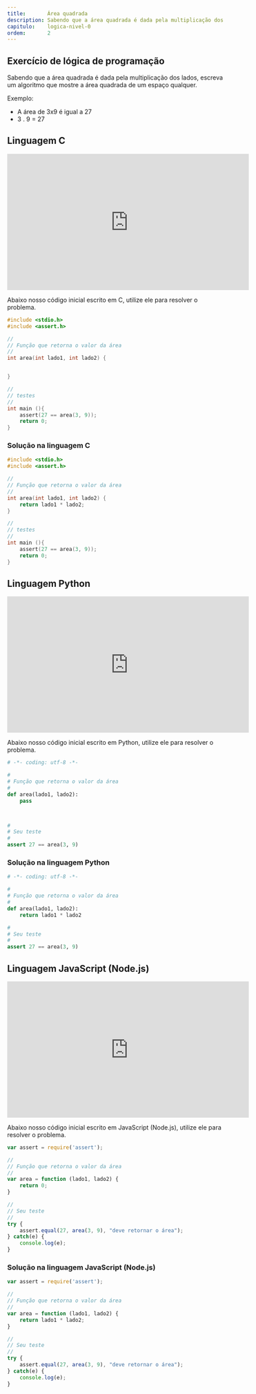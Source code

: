 ```yaml
---
title:       Área quadrada
description: Sabendo que a área quadrada é dada pela multiplicação dos lados, escreva um algoritmo que mostre a área quadrada de um espaço qualquer
capitulo:    logica-nivel-0
ordem:       2
---
```



Exercício de lógica de programação
---

Sabendo que a área quadrada é dada pela multiplicação dos lados, escreva um algoritmo que mostre a área quadrada de
um espaço qualquer.

Exemplo:

* A área de 3x9 é igual a 27
* 3 . 9 = 27



Linguagem C
---

<iframe width="560" height="315" src="https://www.youtube.com/embed/SZqKDfdfTf4" frameborder="0" allow="autoplay; encrypted-media" allowfullscreen></iframe>

Abaixo nosso código inicial escrito em C, utilize ele para resolver o problema.

```c
#include <stdio.h>
#include <assert.h>

//
// Função que retorna o valor da área
//
int area(int lado1, int lado2) {


}

//
// testes
//
int main (){
    assert(27 == area(3, 9));
    return 0;
}
```



### Solução na linguagem C

```c
#include <stdio.h>
#include <assert.h>

//
// Função que retorna o valor da área
//
int area(int lado1, int lado2) {
    return lado1 * lado2;
}

//
// testes
//
int main (){
    assert(27 == area(3, 9));
    return 0;
}
```


Linguagem Python
---

<iframe width="560" height="315" src="https://www.youtube.com/embed/bdV-9Ndk4ME" frameborder="0" allow="autoplay; encrypted-media" allowfullscreen></iframe>

Abaixo nosso código inicial escrito em Python, utilize ele para resolver o problema.

```python
# -*- coding: utf-8 -*-

#
# Função que retorna o valor da área
#
def area(lado1, lado2):
    pass



#
# Seu teste
#
assert 27 == area(3, 9)
```


### Solução na linguagem Python

```python
# -*- coding: utf-8 -*-

#
# Função que retorna o valor da área
#
def area(lado1, lado2):
    return lado1 * lado2

#
# Seu teste
#
assert 27 == area(3, 9)
```



Linguagem JavaScript (Node.js)
---

<iframe width="560" height="315" src="https://www.youtube.com/embed/bKdBeuSmryo" frameborder="0" allow="autoplay; encrypted-media" allowfullscreen></iframe>


Abaixo nosso código inicial escrito em JavaScript (Node.js), utilize ele para resolver o problema.

```javascript
var assert = require('assert');

//
// Função que retorna o valor da área
//
var area = function (lado1, lado2) {
    return 0;
}

//
// Seu teste
//
try {
    assert.equal(27, area(3, 9), "deve retornar o área");
} catch(e) {
    console.log(e);
}
```


### Solução na linguagem JavaScript (Node.js)


```javascript
var assert = require('assert');

//
// Função que retorna o valor da área
//
var area = function (lado1, lado2) {
    return lado1 * lado2;
}

//
// Seu teste
//
try {
    assert.equal(27, area(3, 9), "deve retornar o área");
} catch(e) {
    console.log(e);
}
```

